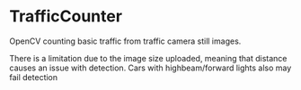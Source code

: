 # TrafficCounter
OpenCV counting basic traffic from traffic camera still images.

There is a limitation due to the image size uploaded, meaning that distance causes an issue with detection. Cars with highbeam/forward lights also may fail detection
